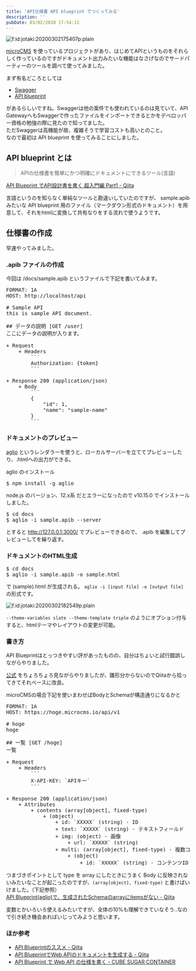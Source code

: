 ```yaml
---
title: 'API仕様書 API blueprint でつくってみる'
description: ''
pubDate: 03/02/2020 17:54:13
---
```


<p><span itemscope itemtype="http://schema.org/Photograph"><img src="/images/hatena/20200302175407.png" alt="f:id:jotaki:20200302175407p:plain" title="f:id:jotaki:20200302175407p:plain" class="hatena-fotolife" itemprop="image"></span></p>

<p><a href="https://microcms.io/">microCMS</a> を使っているプロジェクトがあり、はじめてAPIというものをそれらしく作っているのですがドキュメント出力みたいな機能はなさげなのでサードパーティーのツールを調べて使ってみました。</p>

<p>まず有名どころとしては</p>

<ul>
<li><a href="https://swagger.io/">Swagger</a></li>
<li><a href="https://apiblueprint.org/">API blueprint</a></li>
</ul>

<p>があるらしいですね。Swaggerは他の案件でも使われているのは見ていて、API GatewayへもSwaggerで作ったファイルをインポートできるとかをデベロッパー資格の勉強の際に見たので知ってました。<br />
ただSwaggerは高機能が故、複雑そうで学習コストも高いとのこと。<br />
なので最初は API blueprint を使ってみることにしました。</p>

<h2>API blueprint とは</h2>

<blockquote><p>APIの仕様書を簡単にかつ明確にドキュメントにできるツール(言語)</p></blockquote>

<p><a href="https://qiita.com/takahyon/items/399e3d5781e0f6c73e06">API Blueprint でAPI設計書を書く 超入門編 Part1 - Qiita</a></p>

<p>言語というのを知らなく単純なツールと勘違いしていたのですが、 sample.apib みたいな API blueprint 用のファイル（マークダウン形式のドキュメント）を用意して、それをhtmlに変換して共有なりをする流れで使うようです。</p>

<h2>仕様書の作成</h2>

<p>早速やってみました。</p>

<h3>.apib ファイルの作成</h3>

<p>今回は /docs/sample.apib というファイルで下記を書いてみます。</p>

<pre class="code" data-lang="" data-unlink>FORMAT: 1A
HOST: http://localhost/api

# Sample API
this is sample API document.

## データの説明 [GET /user]
ここにデータの説明が入ります。

+ Request
    + Headers
        ```
        Authorization: {token}
        ```

+ Response 200 (application/json)
    + Body
        ```
        {
            &#34;id&#34;: 1,
            &#34;name&#34;: &#34;sample-name&#34;
        }
        ```</pre>

<h3>ドキュメントのプレビュー</h3>

<p><a href="https://github.com/danielgtaylor/aglio">aglio</a> というレンダラーを使うと、ローカルサーバーを立ててプレビューしたり、.htmlへの出力ができる。</p>

<p>aglio のインストール</p>

<pre class="code bash" data-lang="bash" data-unlink>$ npm install -g aglio</pre>

<p>node.js のバージョン、12.x系 だとエラーになったので v10.15.0 でインストールしました。</p>

<pre class="code bash" data-lang="bash" data-unlink>$ cd docs
$ aglio -i sample.apib --server</pre>

<p>とすると <a href="http://127.0.0.1:3000/">http://127.0.0.1:3000/</a> でプレビューできるので、 .apib を編集してプレビューしてを繰り返す。</p>

<h3>ドキュメントのHTML生成</h3>

<pre class="code bash" data-lang="bash" data-unlink>$ cd docs
$ aglio -i sample.apib -o sample.html</pre>

<p>で (sample).html が生成される。
<code>aglio -i [input file] -o [output file]</code> の形式です。</p>

<p><span itemscope itemtype="http://schema.org/Photograph"><img src="/images/hatena/20200302182549.png" alt="f:id:jotaki:20200302182549p:plain" title="f:id:jotaki:20200302182549p:plain" class="hatena-fotolife" itemprop="image"></span></p>

<p><code>--theme-variables slate --theme-template triple</code> のようにオプション付与すると、htmlテーマやレイアウトの変更が可能。</p>

<h3>書き方</h3>

<p>API Blueprintはとっつきやすい評があったものの、自分はちょいと試行錯誤しながらやりました。</p>

<p><a href="https://apiblueprint.org/documentation/specification.html">公式</a> をちょろちょろ見ながらやりましたが、雛形分からないのでQiitaから拾ってきてそれベースに改良。</p>

<p>microCMSの場合下記を使いまわせばBodyとSchemaが構造通りになるかと</p>

<pre class="code" data-lang="" data-unlink>FORMAT: 1A
HOST: https://hoge.microcms.io/api/v1

# hoge
hoge

## 一覧 [GET /hoge]
一覧

+ Request
    + Headers
        ```
        X-API-KEY: `APIキー`
        ```

+ Response 200 (application/json)
    + Attributes
        + contents (array[object], fixed-type)
            + (object)
                + id: `XXXXX` (string) - ID
                + text: `XXXXX` (string) - テキストフィールド
                + img: (object) - 画像
                    + url: `XXXXX` (string)
                + multi: (array[object], fixed-type) - 複数コンテンツ参照
                    + (object)
                        + id: `XXXXX` (string) - コンテンツID</pre>

<p>つまづきポイントとして type を array にしたときにうまく Body に反映されないみたいなことが起こったのですが、<code>(array[object], fixed-type)</code> と書けばいけました。（下記参照）<br />
<a href="https://qiita.com/tak458/items/77cc925c1d2dd95672b0">API Blueprint(aglio)で、生成されたSchemaのarrayにitemsがない - Qiita</a></p>

<p>変数とかいろいろ使えるみたいですが、全体の10%も理解できていなそう..なので引き続き機会あればいじってみようと思います。</p>

<h3>ほか参考</h3>

<ul>
<li><a href="https://qiita.com/oskamathis/items/c374138635eb0012b119">API Blueprintのススメ - Qiita</a></li>
<li><a href="https://qiita.com/yagays/items/8e16a27b058f0ddef653">API BlueprintでWeb APIのドキュメントを生成する - Qiita</a></li>
<li><a href="https://blog.amedama.jp/entry/2016/03/08/202403">API Blueprint で Web API の仕様を書く - CUBE SUGAR CONTAINER</a></li>
</ul>
